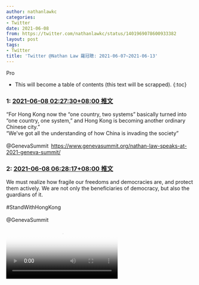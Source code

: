 ```yaml
---
author: nathanlawkc
categories:
- Twitter
date: 2021-06-08
from: https://twitter.com/nathanlawkc/status/1401969078600933382
layout: post
tags:
- Twitter
title: 'Twitter @Nathan Law 羅冠聰: 2021-06-07~2021-06-13'
---
```


Pro

* This will become a table of contents (this text will be scrapped).
{:toc}

### 1: [2021-06-08 02:27:30+08:00 推文](https://twitter.com/nathanlawkc/status/1401969078600933382)

“For Hong Kong now the “one country, two systems” basically turned into “one country, one system,” and Hong Kong is becoming another ordinary Chinese city.”<br>“We’ve got all the understanding of how China is invading the society”<br><br>@GenevaSummit <a href="https://www.genevasummit.org/nathan-law-speaks-at-2021-geneva-summit/" target="_blank" rel="noopener noreferrer">https://www.genevasummit.org/nathan-law-speaks-at-2021-geneva-summit/</a>

### 2: [2021-06-08 06:28:17+08:00 推文](https://twitter.com/nathanlawkc/status/1402029672985157632)

We must realize how fragile our freedoms and democracies are, and protect them actively. We are not only the beneficiaries of democracy, but also the guardians of it.<br><br>#StandWithHongKong <br><br>@GenevaSummit<br><video src="https://video.twimg.com/ext_tw_video/1402029209506271238/pu/vid/1280x720/oOLUuXC1P7lF8Pkl.mp4?tag=12" controls="controls" poster="https://pbs.twimg.com/ext_tw_video_thumb/1402029209506271238/pu/img/T8eSo8sERzT7LETP.jpg"></video>

